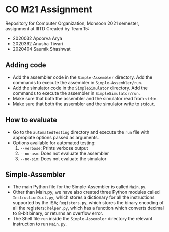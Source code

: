 # CO M21 Assignment
Repository for Computer Organization, Monsoon 2021 semester, assignment at IIITD
Created by Team 15:
* 2020032 Apoorva Arya
* 2020362 Anusha Tiwari
* 2020404 Saumik Shashwat

## Adding code
* Add the assembler code in the `Simple-Assembler` directory. Add the commands to execute the assembler in `Simple-Assembler/run`.
* Add the simulator code in the `SimpleSimulator` directory. Add the commands to execute the assembler in `SimpleSimulator/run`.
* Make sure that both the assembler and the simulator read from `stdin`.
* Make sure that both the assembler and the simulator write to `stdout`.

## How to evaluate
* Go to the `automatedTesting` directory and execute the `run` file with appropiate options passed as arguments.
* Options available for automated testing:
	1. `--verbose`: Prints verbose output
	2. `--no-asm`: Does not evaluate the assembler
	3. `--no-sim`: Does not evaluate the simulator

## Simple-Assembler
* The main Python file for the Simple-Assembler is called `Main.py`.
* Other than Main.py, we have also created three Python modules called `InstructionDict.py`, which stores a dictionary for all the instructions supported by the ISA; `Registers.py`, which stores the binary encoding of all the registers; `helper.py`, which has a function which converts decimal to 8-bit binary, or returns an overflow error.
* The Shell file `run` inside the `Simple-Assembler` directory the relevant instruction to run `Main.py`.

